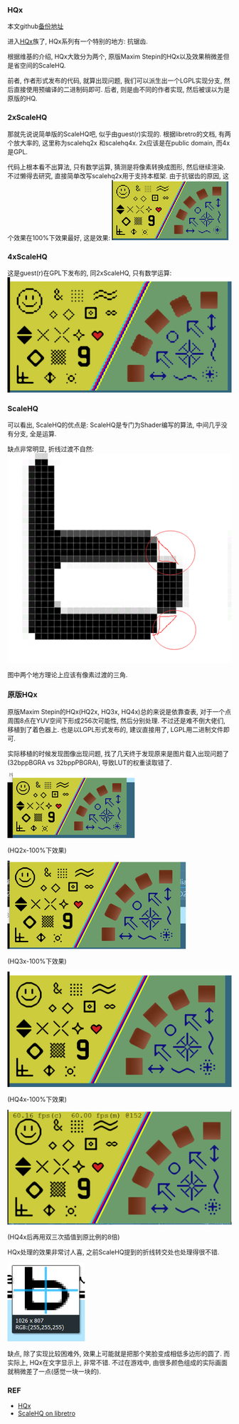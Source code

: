 ### HQx

本文github[备份地址](https://github.com/dustpg/BlogFM/issues/30)

进入[HQx](https://code.google.com/archive/p/hqx/)族了, HQx系列有一个特别的地方: 抗锯齿.

根据维基的介绍, HQx大致分为两个, 原版Maxim Stepin的HQx以及效果稍微差但是省空间的ScaleHQ. 

前者, 作者形式发布的代码, 就算出现问题, 我们可以派生出一个LGPL实现分支, 然后直接使用预编译的二进制码即可. 后者, 则是由不同的作者实现, 然后被误以为是原版的HQ.

### 2xScaleHQ
那就先说说简单版的ScaleHQ吧, 似乎由guest(r)实现的. 根据libretro的文档, 有两个放大率的, 这里称为scalehq2x 和scalehq4x. 2x应该是在public domain, 而4x是GPL.


代码上根本看不出算法, 只有数学运算, 猜测是将像素转换成图形, 然后继续渲染. 不过懒得去研究, 直接简单改写scalehq2x用于支持本框架. 由于抗锯齿的原因, 这个效果在100%下效果最好, 这是效果:
![scalehq2x](./scalehq2x.png)


### 4xScaleHQ
这是guest(r)在GPL下发布的, 同2xScaleHQ, 只有数学运算:
![scalehq4x](./scalehq4x.png)


### ScaleHQ
可以看出, ScaleHQ的优点是: ScaleHQ是专门为Shader编写的算法, 中间几乎没有分支, 全是运算.

缺点非常明显, 折线过渡不自然:
![scalehq](./scalehq.png)

图中两个地方理论上应该有像素过渡的三角.


### 原版HQx

原版Maxim Stepin的HQx(HQ2x, HQ3x, HQ4x)总的来说是依靠查表, 对于一个点周围8点在YUV空间下形成256次可能性, 然后分别处理. 不过还是难不倒大佬们, 移植到了着色器上. 也是以LGPL形式发布的, 建议直接用了, LGPL用二进制文件即可.

实际移植的时候发现图像出现问题, 找了几天终于发现原来是图片载入出现问题了(32bppBGRA vs 32bppPBGRA), 导致LUT的权重读取错了.


![hq2x](./hq2x.png)

(HQ2x-100%下效果)

![hq3x](./hq3x.png)

(HQ3x-100%下效果)

![hq4x](./hq4x.png)

(HQ4x-100%下效果)

![hq4x-2xcubic](./hq4x-2xcubic.png)

(HQ4x后再用双三次插值到原比例的8倍)

HQx处理的效果非常讨人喜, 之前ScaleHQ提到的折线转交处也处理得很不错.

![hqx](./hqx.png)

缺点, 除了实现比较困难外, 效果上可能就是把那个笑脸变成相低多边形的圆了. 而实际上, HQx在文字显示上, 非常不错. 不过在游戏中, 由很多颜色组成的实际画面就稍微差了一点(感觉一块一块的).

### REF
 - [HQx](https://en.wikipedia.org/wiki/Hqx)
 - [ScaleHQ on libretro](https://github.com/libretro/common-shaders/tree/master/scalehq)